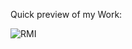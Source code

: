 Quick preview of my Work:

![RMI](https://github.com/centmarde/RMI-products/assets/159101935/91a845ba-c2d7-4bb0-a965-a2e9136bac47)
